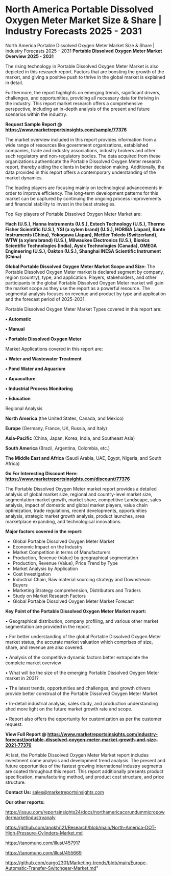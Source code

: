 # North America Portable Dissolved Oxygen Meter Market Size & Share | Industry Forecasts 2025 - 2031
North America Portable Dissolved Oxygen Meter Market Size & Share | Industry Forecasts 2025 - 2031
<Strong> Portable Dissolved Oxygen Meter Market Overview 2025 - 2031</strong>

The rising technology in Portable Dissolved Oxygen Meter Market is also depicted in this research report. Factors that are boosting the growth of the market, and giving a positive push to thrive in the global market is explained in detail.

Furthermore, the report highlights on emerging trends, significant drivers, challenges, and opportunities, providing all necessary data for thriving in the industry. This report market research offers a comprehensive perspective, including an in-depth analysis of the present and future scenarios within the industry.

<strong>Request Sample Report @ <a href=https://www.marketreportsinsights.com/sample/77376>https://www.marketreportsinsights.com/sample/77376</a></strong>

The market overview included in this report provides information from a wide range of resources like government organizations, established companies, trade and industry associations, industry brokers and other such regulatory and non-regulatory bodies. The data acquired from these organizations authenticate the Portable Dissolved Oxygen Meter research report, thereby aiding the clients in better decision making. Additionally, the data provided in this report offers a contemporary understanding of the market dynamics.

The leading players are focusing mainly on technological advancements in order to improve efficiency. The long-term development patterns for this market can be captured by continuing the ongoing process improvements and financial stability to invest in the best strategies.

Top Key players of Portable Dissolved Oxygen Meter Market are:

<strong>Hach (U.S.), Hanna Instruments (U.S.), Extech Technology (U.S.), Thermo Fisher Scientific (U.S.), YSI (a xylem brand) (U.S.), HORIBA (Japan), Bante Instruments (China), Yokogawa (Japan), Mettler Toledo (Switzerland), WTW (a xylem brand) (U.S.), Milwaukee Electronics (U.S.), Bionics Scientific Technologies (India), Aysix Technologies (Canada), OMEGA Engineering (U.S.), Oakton (U.S.), Shanghai INESA Scientific Instrument (China)</strong>

<strong><b>Global Portable Dissolved Oxygen Meter Market Scope and Size:</b></strong>
The Portable Dissolved Oxygen Meter market is declared segment by company, region (country), type, and application. Players, stakeholders, and other participants in the global Portable Dissolved Oxygen Meter market will gain the market scope as they use the report as a powerful resource. The segmental analysis focuses on revenue and product by type and application and the forecast period of 2025-2031.

Portable Dissolved Oxygen Meter Market Types covered in this report are:

<strong>• Automatic

• Manual

• Portable Dissolved Oxygen Meter</strong>

Market Applications covered in this report are:

<strong>• Water and Wastewater Treatment

• Pond Water and Aquarium

• Aquaculture

• Industrial Process Monitoring

• Education</strong> 

Regional Analysis

<strong>North America</strong> (the United States, Canada, and Mexico)

<strong>Europe</strong> (Germany, France, UK, Russia, and Italy)

<strong>Asia-Pacific</strong> (China, Japan, Korea, India, and Southeast Asia)

<strong>South America</strong> (Brazil, Argentina, Colombia, etc.)

<strong>The Middle East and Africa</strong> (Saudi Arabia, UAE, Egypt, Nigeria, and South Africa)

<strong>Go For Interesting Discount Here: <a href=https://www.marketreportsinsights.com/discount/77376>https://www.marketreportsinsights.com/discount/77376</a></strong>

The Portable Dissolved Oxygen Meter market report provides a detailed analysis of global market size, regional and country-level market size, segmentation market growth, market share, competitive Landscape, sales analysis, impact of domestic and global market players, value chain optimization, trade regulations, recent developments, opportunities analysis, strategic market growth analysis, product launches, area marketplace expanding, and technological innovations.

<strong><b>Major factors covered in the report:</b></strong>
<ul>
  <li>Global Portable Dissolved Oxygen Meter Market </li>
  <li>Economic Impact on the Industry</li>
  <li>Market Competition in terms of Manufacturers</li>
  <li>Production, Revenue (Value) by geographical segmentation</li>
  <li>Production, Revenue (Value), Price Trend by Type</li>
  <li>Market Analysis by Application</li>
  <li>Cost Investigation</li>
  <li>Industrial Chain, Raw material sourcing strategy and Downstream Buyers</li>
  <li>Marketing Strategy comprehension, Distributors and Traders</li>
  <li>Study on Market Research Factors</li>
  <li>Global Portable Dissolved Oxygen Meter Market Forecast</li>
</ul>

<strong><b>Key Point of the Portable Dissolved Oxygen Meter Market report:</b></strong>

• Geographical distribution, company profiling, and various other market segmentation are provided in the report.

• For better understanding of the global Portable Dissolved Oxygen Meter market status, the accurate market valuation which comprises of size, share, and revenue are also covered.

• Analysis of the competitive dynamic factors better extrapolate the complete market overview

• What will be the size of the emerging Portable Dissolved Oxygen Meter market in 2031?

• The latest trends, opportunities and challenges, and growth drivers provide better construal of the Portable Dissolved Oxygen Meter Market.

• In-detail industrial analysis, sales study, and production understanding shed more light on the future market growth rate and scope.

• Report also offers the opportunity for customization as per the customer request.

<strong><b>View Full Report @ <a href=https://www.marketreportsinsights.com/industry-forecast/portable-dissolved-oxygen-meter-market-growth-and-size-2021-77376>https://www.marketreportsinsights.com/industry-forecast/portable-dissolved-oxygen-meter-market-growth-and-size-2021-77376</a></b></strong>


At last, the Portable Dissolved Oxygen Meter Market report includes investment come analysis and development trend analysis. The present and future opportunities of the fastest growing international industry segments are coated throughout this report. This report additionally presents product specification, manufacturing method, and product cost structure, and price structure.

<strong>Contact Us:</strong>
sales@marketreportsinsights.com

<strong>Our other reports:</strong>

<a href=https://issuu.com/reportsinsights24/docs/northamericacorundummicropowdermarketindustryanaly>https://issuu.com/reportsinsights24/docs/northamericacorundummicropowdermarketindustryanaly</a>

<a href=https://github.com/anokhi121/Research/blob/main/North-America-DOT-High-Pressure-Cylinders-Market.md>https://github.com/anokhi121/Research/blob/main/North-America-DOT-High-Pressure-Cylinders-Market.md</a>

<a href=https://tanomuno.com/illust/457917>https://tanomuno.com/illust/457917</a>

<a href=https://tanomuno.com/illust/455669>https://tanomuno.com/illust/455669</a>

<a href=https://github.com/cargo2301/Marketing-trends/blob/main/Europe-Automatic-Transfer-Switchgear-Market.md>https://github.com/cargo2301/Marketing-trends/blob/main/Europe-Automatic-Transfer-Switchgear-Market.md</a>"
